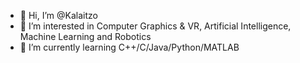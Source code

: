 - 👋 Hi, I’m @Kalaitzo
- 👀 I’m interested in Computer Graphics & VR, Artificial Intelligence, Machine Learning and Robotics
- 🌱 I’m currently learning C++/C/Java/Python/MATLAB

<!---
Kalaitzo/Kalaitzo is a ✨ special ✨ repository because its `README.md` (this file) appears on your GitHub profile.
You can click the Preview link to take a look at your changes.
--->
